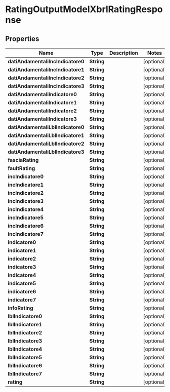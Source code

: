 # RatingOutputModelXbrlRatingResponse

## Properties
Name | Type | Description | Notes
------------ | ------------- | ------------- | -------------
**datiAndamentaliIncIndicatore0** | **String** |  |  [optional]
**datiAndamentaliIncIndicatore1** | **String** |  |  [optional]
**datiAndamentaliIncIndicatore2** | **String** |  |  [optional]
**datiAndamentaliIncIndicatore3** | **String** |  |  [optional]
**datiAndamentaliIndicatore0** | **String** |  |  [optional]
**datiAndamentaliIndicatore1** | **String** |  |  [optional]
**datiAndamentaliIndicatore2** | **String** |  |  [optional]
**datiAndamentaliIndicatore3** | **String** |  |  [optional]
**datiAndamentaliLblIndicatore0** | **String** |  |  [optional]
**datiAndamentaliLblIndicatore1** | **String** |  |  [optional]
**datiAndamentaliLblIndicatore2** | **String** |  |  [optional]
**datiAndamentaliLblIndicatore3** | **String** |  |  [optional]
**fasciaRating** | **String** |  |  [optional]
**faultRating** | **String** |  |  [optional]
**incIndicatore0** | **String** |  |  [optional]
**incIndicatore1** | **String** |  |  [optional]
**incIndicatore2** | **String** |  |  [optional]
**incIndicatore3** | **String** |  |  [optional]
**incIndicatore4** | **String** |  |  [optional]
**incIndicatore5** | **String** |  |  [optional]
**incIndicatore6** | **String** |  |  [optional]
**incIndicatore7** | **String** |  |  [optional]
**indicatore0** | **String** |  |  [optional]
**indicatore1** | **String** |  |  [optional]
**indicatore2** | **String** |  |  [optional]
**indicatore3** | **String** |  |  [optional]
**indicatore4** | **String** |  |  [optional]
**indicatore5** | **String** |  |  [optional]
**indicatore6** | **String** |  |  [optional]
**indicatore7** | **String** |  |  [optional]
**infoRating** | **String** |  |  [optional]
**lblIndicatore0** | **String** |  |  [optional]
**lblIndicatore1** | **String** |  |  [optional]
**lblIndicatore2** | **String** |  |  [optional]
**lblIndicatore3** | **String** |  |  [optional]
**lblIndicatore4** | **String** |  |  [optional]
**lblIndicatore5** | **String** |  |  [optional]
**lblIndicatore6** | **String** |  |  [optional]
**lblIndicatore7** | **String** |  |  [optional]
**rating** | **String** |  |  [optional]
